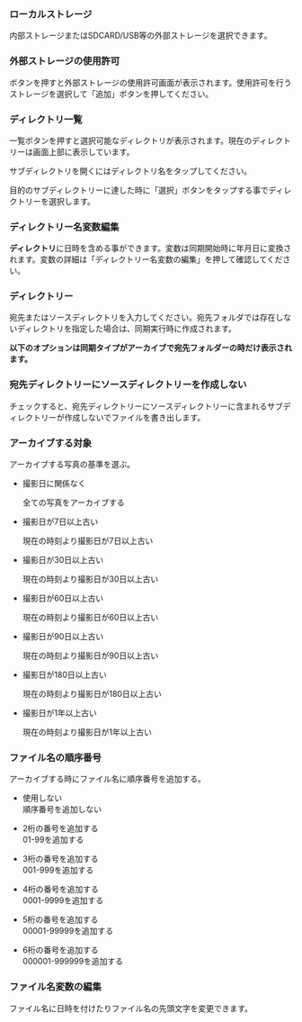 ### ローカルストレージ

内部ストレージまたはSDCARD/USB等の外部ストレージを選択できます。 

### 外部ストレージの使用許可

ボタンを押すと外部ストレージの使用許可画面が表示されます。使用許可を行うストレージを選択して「追加」ボタンを押してください。 

### ディレクトリ一覧

一覧ボタンを押すと選択可能なディレクトリが表示されます。現在のディレクトリーは画面上部に表示しています。

サブディレクトリを開くにはディレクトリ名をタップしてください。

目的のサブディレクトリーに達した時に「選択」ボタンをタップする事でディレクトリーを選択します。 

### ディレクトリー名変数編集

**ディレクトリ**に日時を含める事ができます。変数は同期開始時に年月日に変換されます。変数の詳細は「ディレクトリー名変数の編集」を押して確認してください。 

### ディレクトリー

宛先またはソースディレクトリを入力してください。宛先フォルダでは存在しないディレクトリを指定した場合は、同期実行時に作成されます。 

**以下のオプションは同期タイプがアーカイブで宛先フォルダーの時だけ表示されます。**

### 宛先ディレクトリーにソースディレクトリーを作成しない

チェックすると、宛先ディレクトリーにソースディレクトリーに含まれるサブディレクトリーが作成しないでファイルを書き出します。 

### アーカイブする対象

アーカイブする写真の基準を選ぶ。

- 撮影日に関係なく

  全ての写真をアーカイブする

- 撮影日が7日以上古い

  現在の時刻より撮影日が7日以上古い

- 撮影日が30日以上古い

  現在の時刻より撮影日が30日以上古い

- 撮影日が60日以上古い

  現在の時刻より撮影日が60日以上古い

- 撮影日が90日以上古い

  現在の時刻より撮影日が90日以上古い

- 撮影日が180日以上古い

  現在の時刻より撮影日が180日以上古い

- 撮影日が1年以上古い

  現在の時刻より撮影日が1年以上古い  

### ファイル名の順序番号

アーカイブする時にファイル名に順序番号を追加する。

- 使用しない  
  順序番号を追加しない  

- 2桁の番号を追加する  
  01-99を追加する

- 3桁の番号を追加する  
  001-999を追加する

- 4桁の番号を追加する  
  0001-9999を追加する  

- 5桁の番号を追加する  
  00001-99999を追加する  

- 6桁の番号を追加する  
  000001-999999を追加する  

### ファイル名変数の編集

ファイル名に日時を付けたりファイル名の先頭文字を変更できます。
